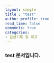```yaml
---
layout: single
title : "test"
author_profile: true
read_time: false
comments: true
categories:
- 일상기록 및 회고
---
```



### test 문서입니다.





